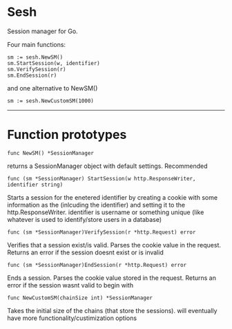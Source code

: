 # Sesh

Session manager for Go.


Four main functions:

	sm := sesh.NewSM()
	sm.StartSession(w, identifier)
	sm.VerifySession(r) 
	sm.EndSession(r) 

and one alternative to NewSM()
	
	sm := sesh.NewCustomSM(1000)

----

# Function prototypes

	func NewSM() *SessionManager
	
returns a SessionManager object with default settings. Recommended

	func (sm *SessionManager) StartSession(w http.ResponseWriter, identifier string)
	
Starts a session for the enetered identifier by creating a cookie with some information
as the (inlcuding the identifier) and setting it to the http.ResponseWriter.  identifier 
is username or something unique (like whatever is used to identify/store users in a 
database)

	func (sm *SessionManager)VerifySession(r *http.Request) error

Verifies that a session exist/is valid. Parses the cookie value in the request. Returns
an error if the session doesnt exist or is invalid

	func (sm *SessionManager)EndSession(r *http.Request) error

Ends a session. Parses the cookie value stored in the request. Returns an error if the
session wasnt valid to begin with

	func NewCustomSM(chainSize int) *SessionManager 

Takes the initial size of the chains (that store the sessions). will eventually have 
more functionality/custimization options

